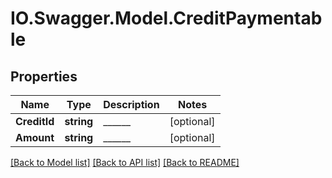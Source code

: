 # IO.Swagger.Model.CreditPaymentable
## Properties

Name | Type | Description | Notes
------------ | ------------- | ------------- | -------------
**CreditId** | **string** | ______ | [optional] 
**Amount** | **string** | ______ | [optional] 

[[Back to Model list]](../README.md#documentation-for-models) [[Back to API list]](../README.md#documentation-for-api-endpoints) [[Back to README]](../README.md)

